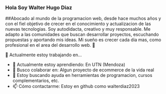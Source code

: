 ### Hola Soy Walter Hugo Diaz
##Abocado al mundo de la programacion web, desde hace muchos años y
con el fiel objetivo de crecer
en el conocimiento y
actualizacion de las nuevas tecnologias.
Soy autodidacta, creativo y muy responsable.
Me adapto a las comunidades que buscan desarrollar proyectos,
escuchando propuestas y aportando mis ideas.
Mi sueño es crecer cada dia mas, como profesional en el area del desarrollo web.
👋


🔭 Actualmente estoy trabajando en...
- 🌱 Actualmente estoy aprendiendo: En UTN (Mendoza)
- 👯 Busco colaborar en: Algun proyecto de ecommerce de la vida real
- 🤔 Estoy buscando ayuda en herramientas de programacion, cursos complementarios, etc.
- 📫 Cómo contactarme: Estoy en github como walterdiaz2023

  

